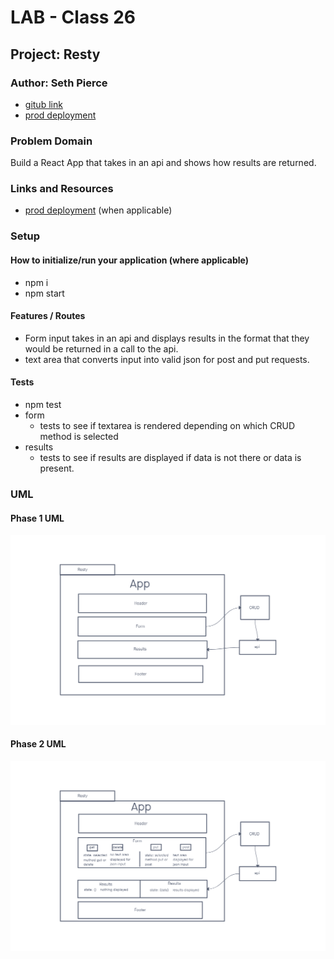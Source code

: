 # LAB - Class 26

## Project: Resty

### Author: Seth Pierce

- [gitub link](https://github.com/sethppierce/resty)
- [prod deployment](https://singular-chimera-7750b1.netlify.app/)

### Problem Domain

Build a React App that takes in an api and shows how results are returned.

### Links and Resources

- [prod deployment](https://codesandbox.io/p/github/sethppierce/resty/draft/staging-dawn?file=%2F.gitignore&workspace=%257B%2522activeFileId%2522%253A%2522clcfgqh50000q7pfp7p5d3z9z%2522%252C%2522openFiles%2522%253A%255B%2522%252FREADME.md%2522%255D%252C%2522sidebarPanel%2522%253A%2522EXPLORER%2522%252C%2522gitSidebarPanel%2522%253A%2522COMMIT%2522%252C%2522spaces%2522%253A%257B%2522clcfgqj91001d356gls8yk86c%2522%253A%257B%2522key%2522%253A%2522clcfgqj91001d356gls8yk86c%2522%252C%2522name%2522%253A%2522Default%2522%252C%2522devtools%2522%253A%255B%257B%2522key%2522%253A%2522clcfgqj92001e356gvfmx4fx7%2522%252C%2522type%2522%253A%2522PROJECT_SETUP%2522%252C%2522isMinimized%2522%253Afalse%257D%252C%257B%2522type%2522%253A%2522PREVIEW%2522%252C%2522taskId%2522%253A%2522start%2522%252C%2522port%2522%253A3000%252C%2522key%2522%253A%2522clcfgr3do00fs356gcountc1e%2522%252C%2522isMinimized%2522%253Afalse%257D%252C%257B%2522type%2522%253A%2522TASK_LOG%2522%252C%2522taskId%2522%253A%2522start%2522%252C%2522key%2522%253A%2522clcfgr01i00c5356gpabqhalt%2522%252C%2522isMinimized%2522%253Afalse%257D%255D%257D%257D%252C%2522currentSpace%2522%253A%2522clcfgqj91001d356gls8yk86c%2522%252C%2522spacesOrder%2522%253A%255B%2522clcfgqj91001d356gls8yk86c%2522%255D%257D) (when applicable)

### Setup

#### How to initialize/run your application (where applicable)

- npm i
- npm start

#### Features / Routes

- Form input takes in an api and displays results in the format that they would be returned in a call to the api.
- text area that converts input into valid json for post and put requests.

#### Tests

- npm test
- form
  - tests to see if textarea is rendered depending on which CRUD method is selected
- results
  - tests to see if results are displayed if data is not there or data is present.

### UML

#### Phase 1 UML

![UML](./assets/Lab-26.png)

#### Phase 2 UML

![UML](./assets/Lab-27.png)
